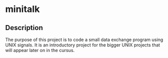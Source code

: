 # minitalk

## Description

The purpose of this project is to code a small data exchange program using UNIX signals. It is an introductory project for the bigger UNIX projects that will appear later on in the cursus.
